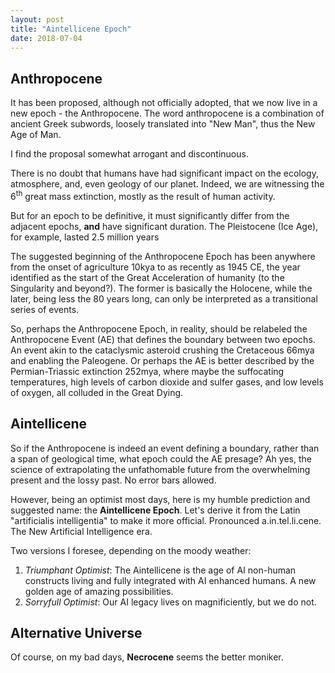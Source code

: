 ```yaml
---
layout: post
title: "Aintellicene Epoch"
date: 2018-07-04
---
```


## Anthropocene
It has been proposed, although not officially adopted, that we now live in a
new epoch - the Anthropocene.
The word anthropocene is a combination of ancient Greek subwords,
loosely translated into "New Man", thus the New Age of Man.

I find the proposal somewhat arrogant and discontinuous.

There is no doubt that humans have had significant impact on the
ecology, atmosphere, and, even geology of our planet. Indeed, we are
witnessing the 6<sup>th</sup> great mass extinction,
mostly as the result of human activity.

But for an epoch to be definitive, it must significantly differ from
the adjacent epochs, **and** have significant duration.
The Pleistocene (Ice Age), for example, lasted 2.5 million years

The suggested beginning of the Anthropocene Epoch has been anywhere from the
onset of agriculture 10kya to as recently as 1945 CE,
the year identified as the start of the
Great Acceleration of humanity (to the Singularity and beyond?).
The former is basically the Holocene, while the later,
being less the 80 years long, can only be interpreted as a transitional 
series of events.

So, perhaps the Anthropocene Epoch, in reality, should be relabeled the
Anthropocene Event (AE) that defines the boundary between two epochs.
An event akin to the cataclysmic asteroid crushing the Cretaceous 66mya 
and enabling the Paleogene.
Or perhaps the AE is better described by the Permian-Triassic
extinction 252mya, where maybe the suffocating temperatures,
high levels of carbon dioxide and sulfer gases, and low levels of oxygen,
all colluded in the Great Dying.

## Aintellicene
So if the Anthropocene is indeed an event defining a boundary, rather than
a span of geological time, what epoch could the AE presage?
Ah yes, the science of extrapolating the unfathomable future from the
overwhelming present and the lossy past. No error bars allowed.

However, being an optimist most days, here is my humble prediction and
suggested name: the **Aintellicene Epoch**.
Let's derive it from the Latin "artificialis intelligentia" to make it more
official.
Pronounced a.in.tel.li.cene. The New Artificial Intelligence era.

Two versions I foresee, depending on the moody weather:
1. _Triumphant Optimist_:
The Aintellicene is the age of AI non-human constructs living and
fully integrated with AI enhanced humans.
A new golden age of amazing possibilities.
2. _Sorryfull Optimist_:
Our AI legacy lives on magnificiently, but we do not.

## Alternative Universe
Of course, on my bad days, **Necrocene** seems the better moniker.
